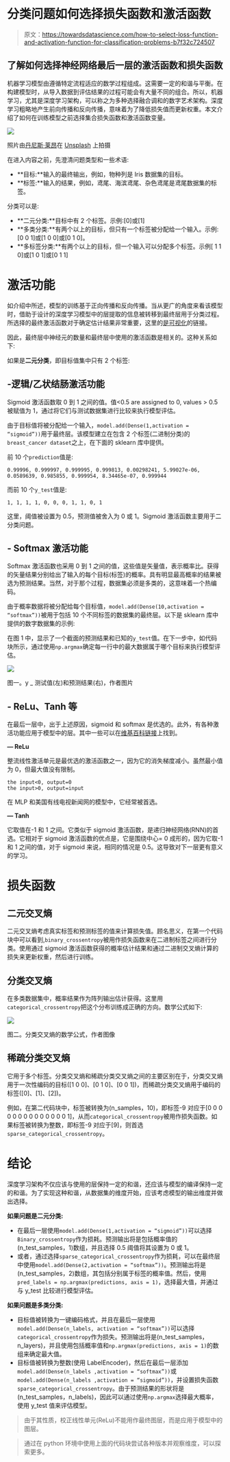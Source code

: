 # 分类问题如何选择损失函数和激活函数

> 原文：<https://towardsdatascience.com/how-to-select-loss-function-and-activation-function-for-classification-problems-b7f32c724507>

## 了解如何选择神经网络最后一层的激活函数和损失函数

机器学习模型由遵循特定流程适应的数学过程组成。这需要一定的和谐与平衡。在构建模型时，从导入数据到评估结果的过程可能会有大量不同的组合。所以，机器学习，尤其是深度学习架构，可以称之为多种选择融合调和的数字艺术架构。深度学习粗略地产生前向传播和反向传播，意味着为了降低损失值而更新权重。本文介绍了如何在训练模型之前选择集合损失函数和激活函数变量。

![](img/bf03e8b5f6db5af33b962d9fb987519f.png)

照片由[丹尼斯·莱昂](https://unsplash.com/@denisseleon?utm_source=medium&utm_medium=referral)在 [Unsplash](https://unsplash.com?utm_source=medium&utm_medium=referral) 上拍摄

在进入内容之前，先澄清问题类型和一些术语:

*   **目标:**输入的最终输出，例如，物种列是 Iris 数据集的目标。
*   **标签:**输入的结果，例如，鸢尾、海滨鸢尾、杂色鸢尾是鸢尾数据集的标签。

分类可以是:

*   **二元分类:**目标中有 2 个标签。示例:[0]或[1]
*   **多类分类:**有两个以上的目标，但只有一个标签被分配给一个输入。示例:[0 0 1]或[1 0 0]或[0 1 0]。
*   **多标签分类:**有两个以上的目标，但一个输入可以分配多个标签。示例[ 1 1 0]或[1 0 1]或[0 1 1]

# 激活功能

如介绍中所述，模型的训练基于正向传播和反向传播。当从更广的角度来看该模型时，借助于设计的深度学习模型中的层提取的信息被转移到最终层用于分类过程。所选择的最终激活函数对于确定估计结果非常重要，这里的[是可视化](https://7-hiddenlayers.com/wp-content/uploads/2020/06/NEURONS-IN-NUERAL-NETWORK.gif)的链接。

因此，最终层中神经元的数量和最终层中使用的激活函数是相关的。这种关系如下:

如果是**二元分类**，即目标值集中只有 2 个标签:

## **-逻辑/乙状结肠激活功能**

Sigmoid 激活函数取 0 到 1 之间的值。值<0.5 are assigned to 0, values > 0.5 被赋值为 1，通过将它们与测试数据集进行比较来执行模型评估。

由于目标值将被分配给一个输入，`model.add(Dense(1,activation = “sigmoid”))`用于最终层。该模型建立在包含 2 个标签(二进制分类)的`breast_cancer dataset`之上，在下面的 sklearn 库中提供。

前 10 个`prediction`值是:

```
0.99996, 0.999997, 0.999995, 0.999813, 0.00298241, 5.99027e-06, 0.0589639, 0.985855, 0.999954, 8.34465e-07, 0.999944
```

而前 10 个`y_test`值是:

```
1, 1, 1, 1, 0, 0, 0, 1, 1, 0, 1
```

这里，阈值被设置为 0.5，预测值被舍入为 0 或 1。Sigmoid 激活函数主要用于二分类问题。

## - Softmax 激活功能

Softmax 激活函数也采用 0 到 1 之间的值，这些值是矢量值，表示概率比。获得的矢量结果分别给出了输入的每个目标(标签)的概率。具有明显最高概率的结果被选为预测结果。当然，对于那个过程，数据集必须是多类的，这意味着一个热编码。

由于概率数据将被分配给每个目标值，`model.add(Dense(10,activation = “softmax”))`被用于包括 10 个不同标签的数据集的最终层。以下是 sklearn 库中提供的数字数据集的示例:

在图 1 中，显示了一个截面的预测结果和已知的`y_test`值。在下一步中，如代码块所示，通过使用`np.argmax`确定每一行中的最大数据属于哪个目标来执行模型评估。

![](img/db82cd5d0e9acf5074196859cb1e2ce9.png)

图一。y _ 测试值(左)和预测结果(右)，作者图片

## **- ReLu、Tanh 等**

在最后一层中，出于上述原因，sigmoid 和 softmax 是优选的。此外，有各种激活功能应用于模型中的层。其中一些可以在[维基百科链接](https://en.wikipedia.org/wiki/Activation_function)上找到。

**— ReLu**

整流线性激活单元是最优选的激活函数之一，因为它的消失梯度减小。虽然最小值为 0，但最大值没有限制。

```
the input<0, output=0
the input>0, output=input
```

在 MLP 和美国有线电视新闻网的模型中，它经常被首选。

**— Tanh**

它取值在-1 和 1 之间。它类似于 sigmoid 激活函数，是递归神经网络(RNN)的首选。它相对于 sigmoid 激活函数的优点是，它是围绕中心= 0 成形的，因为它取-1 和 1 之间的值，对于 sigmoid 来说，相同的情况是 0.5。这导致对下一层更有意义的学习。

# 损失函数

## **二元交叉熵**

二元交叉熵考虑真实标签和预测标签的值来计算损失值。顾名思义，在第一个代码块中可以看到,`binary_crossentropy`被用作损失函数来在二进制标签之间进行分类。使用通过 sigmoid 激活函数获得的概率估计结果和通过二进制交叉熵计算的损失来更新权重，然后进行训练。

## **分类交叉熵**

在多类数据集中，概率结果作为阵列输出估计获得。这里用`categorical_crossentropy`把这个分布训练成正确的方向。数学公式如下:

![](img/907c8f91c79f46f3d89e4f740fb89178.png)

图二。分类交叉熵的数学公式，作者图像

## 稀疏分类交叉熵

它用于多个标签。分类交叉熵和稀疏分类交叉熵之间的主要区别在于，分类交叉熵用于一次性编码的目标([1 0 0]、[0 1 0]、[0 0 1])，而稀疏分类交叉熵用于编码的标签([0]、[1]、[2])。

例如，在第二代码块中，标签被转换为(n_samples，10)，即标签-9 对应于[0 0 0 0 0 0 0 0 0 0 0 0 0 0 1]，从而`categorical_crossentropy`被用作损失函数。如果标签被转换为整数，即标签-9 对应于[9]，则首选`sparse_categorical_crossentropy`。

# 结论

深度学习架构不仅应该与使用的层保持一定的和谐，还应该与模型的编译保持一定的和谐。为了实现这种和谐，从数据集的维度开始，应该考虑模型的输出维度并做出选择。

**如果问题是二元分类:**

*   在最后一层使用`model.add(Dense(1,activation = “sigmoid”))`可以选择`Binary_crossentropy`作为损耗。预测输出将是包括概率值的(n_test_samples，1)数组，并且选择 0.5 阈值将其设置为 0 或 1。
*   或者，通过选择`sparse_categorical_crossentropy`作为损耗，可以在最终层中使用`model.add(Dense(2,activation = “softmax”))`。预测输出将是(n_test_samples，2)数组，其包括分别属于标签的概率值。然后，使用`pred_labels = np.argmax(predictions, axis = 1)`，选择最大值，并通过与 y_test 比较进行模型评估。

**如果问题是多类分类:**

*   目标值被转换为一键编码格式，并且在最后一层使用`model.add(Dense(n_labels, activation = “softmax”))`可以选择`categorical_crossentropy`作为损失。预测输出将是(n_test_samples，n_layers)，并且使用包括概率值和`np.argmax(predictions, axis = 1)`的数组来确定最大值。
*   目标值被转换为整数(使用 LabelEncoder)，然后在最后一层添加`model.add(Dense(n_labels ,activation = “softmax”))`或`model.add(Dense(n_labels ,activation = “sigmoid”))`，并设置损失函数`sparse_categorical_crossentropy`。由于预测结果的形状将是(n_test_samples，n_labels)，因此可以通过使用`np.argmax`选择最大概率，使用 y_test 值来评估模型。

> 由于其性质，校正线性单元(ReLu)不能用作最终图层，而是应用于模型中的图层。

> 通过在 python 环境中使用上面的代码块尝试各种版本并观察维度，可以探索更多。

[](https://ibrahimkovan.medium.com/machine-learning-guideline-959da5c6f73d) 